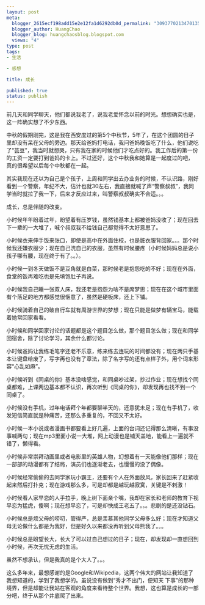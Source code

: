 ```yaml
--- 
layout: post
meta: 
  blogger_2615ecf198add15e2e12fa1d6292db0d_permalink: "3093770213470135278"
  blogger_author: HuangChao
  blogger_blog: huangchaosblog.blogspot.com
  views: "4"
type: post
tags: 
- 生活

- 感想

title: 成长

published: true
status: publish
---
```

前几天和同学聊天，他们都说我老了，说我老爱怀念以前的时光。想想确实也是，这一阵确实想了不少东西。

中秋的假期刚完，这是我在西安度过的第5个中秋节，5年了，在这个团圆的日子里却没有呆在父母的旁边。那天给爸妈打电话，我问爸妈晚饭吃了什么，他们说吃 了“芸豆”，我当时就想哭，只有我在家的时候他们才吃点好的。我工作后的第一份的工资一定要打到爸妈的卡上。不过还好，这个中秋我和她算是一起度过的吧， 真的很希望以后每个中秋都在一起。

其实我现在还以为自己是个孩子，上周和同学出去办业务的时候，不认识路，刚好看到一个警察，年纪不大，估计也就30左右，我直接就喊了声“警察叔叔”，我同学当时就拉了我一下，后来才反应过来，叫警察叔叔确实不合适。。。

成长，总是伴随的改变。

小时候年年盼着过年，盼望着有压岁钱，虽然钱基本上都被爸妈没收了；现在回去下一辈的一大堆了，喊个叔叔我不给钱自己都觉得不太好意思了。

小时候衣来伸手饭来张口，即使是高中在外面住校，也是脏衣服背回家。。。那个时候我还嫌衣服少；现在自己洗自己的衣服，虽然有时候腰疼（小时候妈妈总是说小孩子哪有腰，现在终于有了。。）。

小时候一到冬天做饭不是豆角就是白菜，那时候老是抱怨吃的不好；现在在外面，食堂的饭再难吃也是先填饱肚子再说。

小时候我自己睡一张双人床，我还老是抱怨为啥不是席梦思；现在在这个城市里面有个落足的地方都感觉很惬意了，虽然是硬板床，还上下铺。

小时候骑着自己的破自行车就有周游世界的梦想；现在只能是做梦有辆宝马，能载着她常回家看看。

小时候和同学回家讨论的话题都是这个题目怎么做，那个题目怎么做；现在和同学回宿舍，除了讨论学习，其余什么都讨论。

小时候爸妈让我练毛笔字还老不乐意，练来练去连玩的时间都没有；现在两只手基本让键盘给废了，写字再也没有了章法，除了名字写的还有点样子外，用个词来形容“心乱如麻”。

小时候听到《同桌的你》基本没啥感觉，和同桌吵过架，抄过作业；现在想找个同桌都难，上课两边基本都不认识，再次听到《同桌的你》，却发现再也找不到一个同桌了。

小时候没有手机，过年电话拜个年都要聊半天的，还意犹未足；现在有手机了，收发短信简直就是种痛苦，还那么多重复的，不回又不太好。

小时候一本小说或者漫画书都要看上好几遍，上面的台词还记得那么清晰，有事没事喊两句；现在mp3里面小说一大堆，网上动漫也是铺天盖地，能看上一遍就不错了，懒得看。

小时候非常崇拜动画里或者电影里的英雄人物，幻想着有一天能像他们那样；现在一部部的动漫都有了结局，演员们也逐渐老去，也慢慢的没了偶像。

小时候经常偷偷的去同学家玩小霸王，还要有个人在外面放风，家长回来了赶紧收起来然后打扑克；现在游戏那么多，可是却都是越玩越寂寞，关键是不刺激！

小时候看人家早恋的人手拉手，晚上树下面亲个嘴，我却在家长和老师的教育下视早恋为猛虎，傻啊；现在想早恋了，可是却快成王老五了。。。悲剧的是还没钻石。

小时候总是烦父母的唠叨，管得严，总是羡慕其他同学父母多么好；现在才知道父母无论做什么都是为我好，但是好久以来都没再听到父母熊我了。。。

小时候总是盼望长大，长大了可以过自己想过的日子；现在，却发现却一直想回到小时候，再次无忧无虑的生活。

虽然不想承认，但是我真的是个大人了。。。

这么多年来，最想感谢的是Google和Wikipedia，这两个伟大的网站让我知道了我想知道的，学到了我想学的。虽说没有做到“秀才不出门，便知天 下事”的那种境界，但是却能让我站在客观的角度来看待整个世界。我想，这也算是成长的一部分吧，终于从那个井底爬了出来。

